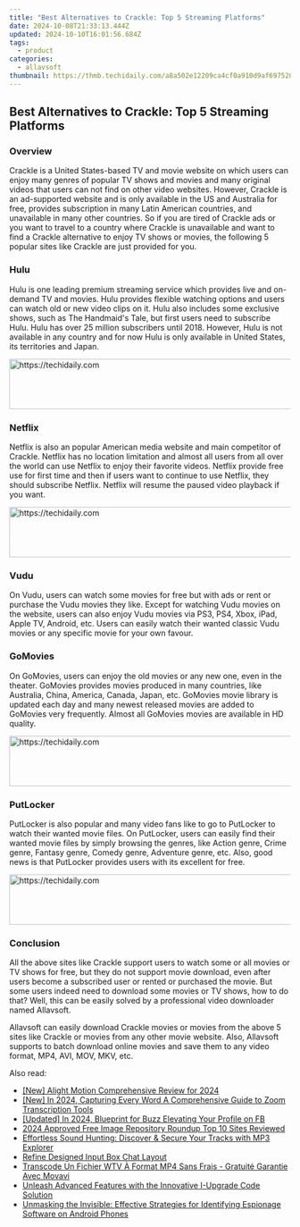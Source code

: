```yaml
---
title: "Best Alternatives to Crackle: Top 5 Streaming Platforms"
date: 2024-10-08T21:33:13.444Z
updated: 2024-10-10T16:01:56.684Z
tags:
  - product
categories:
  - allavsoft
thumbnail: https://thmb.techidaily.com/a8a502e12209ca4cf0a910d9af6975208a0b7497dd6ac900e046b6637a6b7e0e.jpg
---
```


## Best Alternatives to Crackle: Top 5 Streaming Platforms

### Overview

Crackle is a United States-based TV and movie website on which users can enjoy many genres of popular TV shows and movies and many original videos that users can not find on other video websites. However, Crackle is an ad-supported website and is only available in the US and Australia for free, provides subscription in many Latin American countries, and unavailable in many other countries. So if you are tired of Crackle ads or you want to travel to a country where Crackle is unavailable and want to find a Crackle alternative to enjoy TV shows or movies, the following 5 popular sites like Crackle are just provided for you.

### Hulu

Hulu is one leading premium streaming service which provides live and on-demand TV and movies. Hulu provides flexible watching options and users can watch old or new video clips on it. Hulu also includes some exclusive shows, such as The Handmaid's Tale, but first users need to subscribe Hulu. Hulu has over 25 million subscribers until 2018\. However, Hulu is not available in any country and for now Hulu is only available in United States, its territories and Japan.

<!-- affiliate ads begin -->
<a href="https://aligracehair.sjv.io/c/5597632/1972698/19272" target="_top" id="1972698">
  <img src="//a.impactradius-go.com/display-ad/19272-1972698" border="0" alt="https://techidaily.com" width="728" height="90"/>
</a>
<img height="0" width="0" src="https://aligracehair.sjv.io/i/5597632/1972698/19272" style="position:absolute;visibility:hidden;" border="0" />
<!-- affiliate ads end -->

### Netflix

Netflix is also an popular American media website and main competitor of Crackle. Netflix has no location limitation and almost all users from all over the world can use Netflix to enjoy their favorite videos. Netflix provide free use for first time and then if users want to continue to use Netflix, they should subscribe Netflix. Netflix will resume the paused video playback if you want.

<!-- affiliate ads begin -->
<a href="https://unicoeye.pxf.io/c/5597632/2134241/18498" target="_top" id="2134241">
  <img src="//a.impactradius-go.com/display-ad/18498-2134241" border="0" alt="https://techidaily.com" width="728" height="90"/>
</a>
<img height="0" width="0" src="https://unicoeye.pxf.io/i/5597632/2134241/18498" style="position:absolute;visibility:hidden;" border="0" />
<!-- affiliate ads end -->

### Vudu

On Vudu, users can watch some movies for free but with ads or rent or purchase the Vudu movies they like. Except for watching Vudu movies on the website, users can also enjoy Vudu movies via PS3, PS4, Xbox, iPad, Apple TV, Android, etc. Users can easily watch their wanted classic Vudu movies or any specific movie for your own favour.

### GoMovies

On GoMovies, users can enjoy the old movies or any new one, even in the theater. GoMovies provides movies produced in many countries, like Australia, China, America, Canada, Japan, etc. GoMovies movie library is updated each day and many newest released movies are added to GoMovies very frequently. Almost all GoMovies movies are available in HD quality.

<!-- affiliate ads begin -->
<a href="https://appsumo.8odi.net/c/5597632/2094414/7443" target="_top" id="2094414">
  <img src="//a.impactradius-go.com/display-ad/7443-2094414" border="0" alt="https://techidaily.com" width="728" height="90"/>
</a>
<img height="0" width="0" src="https://appsumo.8odi.net/i/5597632/2094414/7443" style="position:absolute;visibility:hidden;" border="0" />
<!-- affiliate ads end -->

### PutLocker

PutLocker is also popular and many video fans like to go to PutLocker to watch their wanted movie files. On PutLocker, users can easily find their wanted movie files by simply browsing the genres, like Action genre, Crime genre, Fantasy genre, Comedy genre, Adventure genre, etc. Also, good news is that PutLocker provides users with its excellent for free.

<!-- affiliate ads begin -->
<a href="https://aligracehair.sjv.io/c/5597632/2027195/19272" target="_top" id="2027195">
  <img src="//a.impactradius-go.com/display-ad/19272-2027195" border="0" alt="https://techidaily.com" width="728" height="90"/>
</a>
<img height="0" width="0" src="https://aligracehair.sjv.io/i/5597632/2027195/19272" style="position:absolute;visibility:hidden;" border="0" />
<!-- affiliate ads end -->

### Conclusion

All the above sites like Crackle support users to watch some or all movies or TV shows for free, but they do not support movie download, even after users become a subscribed user or rented or purchased the movie. But some users indeed need to download some movies or TV shows, how to do that? Well, this can be easily solved by a professional video downloader named Allavsoft.

Allavsoft can easily download Crackle movies or movies from the above 5 sites like Crackle or movies from any other movie website. Also, Allavsoft supports to batch download online movies and save them to any video format, MP4, AVI, MOV, MKV, etc.

<ins class="adsbygoogle"
     style="display:block"
     data-ad-format="autorelaxed"
     data-ad-client="ca-pub-7571918770474297"
     data-ad-slot="1223367746"></ins>

<ins class="adsbygoogle"
     style="display:block"
     data-ad-client="ca-pub-7571918770474297"
     data-ad-slot="8358498916"
     data-ad-format="auto"
     data-full-width-responsive="true"></ins>

<span class="atpl-alsoreadstyle">Also read:</span>
<div><ul>
<li><a href="https://fox-info.techidaily.com/new-alight-motion-comprehensive-review-for-2024/"><u>[New] Alight Motion Comprehensive Review for 2024</u></a></li>
<li><a href="https://video-capture.techidaily.com/new-in-2024-capturing-every-word-a-comprehensive-guide-to-zoom-transcription-tools/"><u>[New] In 2024, Capturing Every Word A Comprehensive Guide to Zoom Transcription Tools</u></a></li>
<li><a href="https://facebook-video-content.techidaily.com/updated-in-2024-blueprint-for-buzz-elevating-your-profile-on-fb/"><u>[Updated] In 2024, Blueprint for Buzz Elevating Your Profile on FB</u></a></li>
<li><a href="https://some-knowledge.techidaily.com/2024-approved-free-image-repository-roundup-top-10-sites-reviewed/"><u>2024 Approved Free Image Repository Roundup Top 10 Sites Reviewed</u></a></li>
<li><a href="https://fox-tls.techidaily.com/effortless-sound-hunting-discover-and-secure-your-tracks-with-mp3-explorer/"><u>Effortless Sound Hunting: Discover & Secure Your Tracks with MP3 Explorer</u></a></li>
<li><a href="https://fox-tls.techidaily.com/refine-designed-input-box-chat-layout/"><u>Refine Designed Input Box Chat Layout</u></a></li>
<li><a href="https://blog-min.techidaily.com/transcode-un-fichier-wtv-a-format-mp4-sans-frais-gratuite-garantie-avec-movavi/"><u>Transcode Un Fichier WTV À Format MP4 Sans Frais - Gratuité Garantie Avec Movavi</u></a></li>
<li><a href="https://fox-tls.techidaily.com/unleash-advanced-features-with-the-innovative-i-upgrade-code-solution/"><u>Unleash Advanced Features with the Innovative I-Upgrade Code Solution</u></a></li>
<li><a href="https://fox-tls.techidaily.com/unmasking-the-invisible-effective-strategies-for-identifying-espionage-software-on-android-phones/"><u>Unmasking the Invisible: Effective Strategies for Identifying Espionage Software on Android Phones</u></a></li>
</ul></div>

